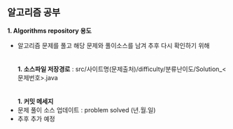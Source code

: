 ## 알고리즘 공부
**1. Algorithms repository 용도**
  - 알고리즘 문제를 풀고 해당 문제와 풀이소스를 남겨 추후 다시 확인하기 위해  
<br/><br/>
**1. 소스파일 저장경로** : src/사이트명(문제출처)/difficulty/분류난이도/Solution_<문제번호>.java  
<br/><br/>
**1. 커밋 메세지**
  - 문제 풀이 소스 업데이트 : problem solved (년.월.일)
  - 추후 추가 예정  
